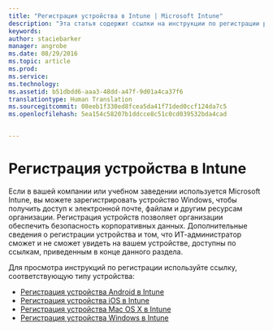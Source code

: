 ```yaml
---
title: "Регистрация устройства в Intune | Microsoft Intune"
description: "Эта статья содержит ссылки на инструкции по регистрации различных устройств в Intune."
keywords: 
author: staciebarker
manager: angrobe
ms.date: 08/29/2016
ms.topic: article
ms.prod: 
ms.service: 
ms.technology: 
ms.assetid: b51dbdd6-aaa3-48dd-a47f-9d01a4ca37f6
translationtype: Human Translation
ms.sourcegitcommit: 08eeb1f330ed8fcea5da41f71ded0ccf124da7c5
ms.openlocfilehash: 5ea154c58207b1ddcce8c51c0cd039532bda4cad


---
```


# Регистрация устройства в Intune

Если в вашей компании или учебном заведении используется Microsoft Intune, вы можете зарегистрировать устройство Windows, чтобы получить доступ к электронной почте, файлам и другим ресурсам организации. Регистрация устройств позволяет организации обеспечить безопасность корпоративных данных. Дополнительные сведения о регистрации устройства и том, что ИТ-администратор сможет и не сможет увидеть на вашем устройстве, доступны по ссылкам, приведенным в конце данного раздела.

Для просмотра инструкций по регистрации используйте ссылку, соответствующую типу устройства:

- [Регистрация устройства Android в Intune](enroll-your-device-in-Intune-android.md)
- [Регистрация устройства iOS в Intune](enroll-your-device-in-intune-ios.md)
- [Регистрация устройства Mac OS X в Intune](enroll-your-device-in-intune-mac-os-x.md)
- [Регистрация устройства Windows в Intune](enroll-your-device-in-intune-windows.md)





<!--HONumber=Aug16_HO5-->


